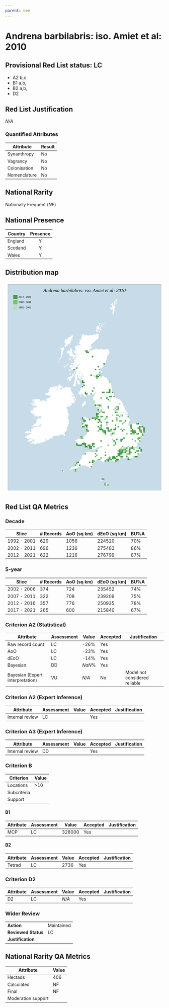 ```yaml
---
parent: bee
---
```

# Andrena barbilabris: iso. Amiet et al: 2010

## Provisional Red List status: LC
- A2 b,c
- B1 a,b, 
- B2 a,b, 
- D2

## Red List Justification
*N/A*
### Quantified Attributes
|Attribute|Result|
|---|---|
|Synanthropy|No|
|Vagrancy|No|
|Colonisation|No|
|Nomenclature|No|


## National Rarity
Nationally Frequent (*NF*)

## National Presence
|Country|Presence
|---|:-:|
|England|Y|
|Scotland|Y|
|Wales|Y|


## Distribution map
![](../map/51.svg)

## Red List QA Metrics
### Decade
| Slice | # Records | AoO (sq km) | dEoO (sq km) |BU%A |
|---|---|---|---|---|
|1992 - 2001|629|1056|224520|70%|
|2002 - 2011|696|1236|275483|86%|
|2012 - 2021|622|1216|276799|87%|
### 5-year
| Slice | # Records | AoO (sq km) | dEoO (sq km) |BU%A |
|---|---|---|---|---|
|2002 - 2006|374|724|235452|74%|
|2007 - 2011|322|708|239209|75%|
|2012 - 2016|357|776|250935|78%|
|2017 - 2021|265|600|215840|67%|
### Criterion A2 (Statistical)
|Attribute|Assessment|Value|Accepted|Justification
|---|---|---|---|---|
|Raw record count|LC|-26%|Yes||
|AoO|LC|-23%|Yes||
|dEoO|LC|-14%|Yes||
|Bayesian|DD|*NaN*%|Yes||
|Bayesian (Expert interpretation)|VU|*N/A*|No|Model not considered reliable|
### Criterion A2 (Expert Inference)
|Attribute|Assessment|Value|Accepted|Justification
|---|---|---|---|---|
|Internal review|LC||Yes||
### Criterion A3 (Expert Inference)
|Attribute|Assessment|Value|Accepted|Justification
|---|---|---|---|---|
|Internal review|DD||Yes||
### Criterion B
|Criterion| Value|
|---|---|
|Locations|>10|
|Subcriteria||
|Support||
#### B1
|Attribute|Assessment|Value|Accepted|Justification
|---|---|---|---|---|
|MCP|LC|328000|Yes||
#### B2
|Attribute|Assessment|Value|Accepted|Justification
|---|---|---|---|---|
|Tetrad|LC|2736|Yes||
### Criterion D2
|Attribute|Assessment|Value|Accepted|Justification
|---|---|---|---|---|
|D2|LC|*N/A*|Yes||
### Wider Review
|  |  |
|---|---|
|**Action**|Maintained|
|**Reviewed Status**|LC|
|**Justification**||


## National Rarity QA Metrics
|Attribute|Value|
|---|---|
|Hectads|406|
|Calculated|NF|
|Final|NF|
|Moderation support||



